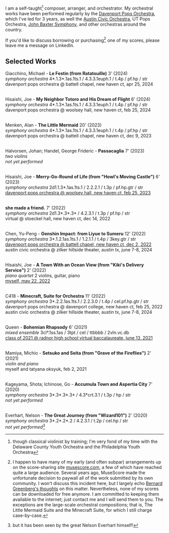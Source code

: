 I am a self-taught[^1] composer, arranger, and orchestrator. My orchestral works have been performed regularly by the [Davenport Pops Orchestra](http://www.dpops.com/performances/?mode=arranger&id=72), which I've led for 3 years, as well the [Austin Civic Orchestra](https://austincivicorchestra.org/), UT Pops Orchestra, [John Baxter Symphony](https://johnbaxtermusic.com/), and other orchestras around the country.

If you'd like to discuss borrowing or purchasing[^2] one of my scores, please leave me a message on LinkedIn.

## Selected Works

Giacchino, Michael - **Le Festin (from Ratatouille)** 3' (2024)\
_symphony orchestra_ 4\*.1.3\*.1as.1ts.1 / 4.3.3.1euph.1 / t.4p / pf.hp / str\
davenport pops orchestra @ battell chapel, new haven ct, apr 25, 2024

\
Hisaishi, Joe - **My Neighbor Totoro and His Dream of Flight** 6' (2024)\
_symphony orchestra_ 4\*.1.3\*.1as.1ts.1 / 4.3.3.1euph.1 / t.4p / pf.hp / str\
davenport pops orchestra @ woolsey hall, new haven ct, feb 25, 2024

\
Menken, Alan - **The Little Mermaid** 20' (2023)\
_symphony orchestra_ 4\*.1.3\*.1as.1ts.1 / 4.3.3.1euph.1 / t.4p / pf.hp / str\
davenport pops orchestra @ battell chapel, new haven ct, dec 9, 2023

\
Halvorsen, Johan; Handel, George Frideric - **Passacaglia** 7' (2023)\
_two violins_\
_not yet performed_

\
Hisaishi, Joe - **Merry-Go-Round of Life (from "Howl's Moving Castle")** 6' (2023)\
_symphony orchestra_ 2d1.1.3\*.1as.1ts.1 / 2.2.2.1 / t.3p / pf.hp.gtr / str\
[davenport pops orchestra @ woolsey hall, new haven ct, feb 25, 2023](https://www.youtube.com/watch?v=B7MQFhZ1Y2s)

\
**she made a friend.** 7' (2022)\
_symphony orchestra_ 2d1.3\*.3\*.3\* / 4.2.3.1 / t.3p / pf.hp / str\
virtual @ stoeckel hall, new haven ct, dec 14, 2022

\
Chen, Yu-Peng - **Genshin Impact: from Liyue to Sumeru** 12' (2022)\
_symphony orchestra_ 3\*.1.2.1as.1ts.1 / 1.2.1.1 / t.4p / 3key.gtr / str\
[davenport pops orchestra @ battell chapel, new haven ct, dec 2, 2022](https://www.youtube.com/watch?v=s4mZ7toUkqo)\
austin civic orchestra @ zilker hillside theater, austin tx, june 7-8, 2024

\
Hisaishi, Joe - **A Town With an Ocean View (from "Kiki's Delivery Service")** 2' (2022)\
_piano quartet_ 2 violins, guitar, piano\
[myself, may 22, 2022](https://www.youtube.com/watch?v=JWz6n8HXnc8)

\
C418 - **Minecraft, Suite for Orchestra** 11' (2022)\
_symphony orchestra_ 3\*.2.2.1as.1ts.1 / 2.2.3.0 / t.4p / cel.pf.hp.gtr / str\
davenport pops orchestra @ davenport college, new haven ct, feb 25, 2022\
austin civic orchestra @ zilker hillside theater, austin tx, june 7-8, 2024

\
Queen - **Bohemian Rhapsody** 6' (2021)\
_mixed ensemble_ 3cl\*.1ss.1as / 3tpt / cel / ttbbbb / 2vln.vc.db\
[class of 2021 @ radnor high school virtual baccalaureate, june 13, 2021](https://www.youtube.com/watch?v=-Fi-cWgubz8)

\
Mamiya, Michio - **Setsuko and Seita (from "Grave of the Fireflies")** 2' (2021)\
_violin and piano_\
myself and tatyana oksyuk, feb 2, 2021

\
Kageyama, Shota; Ichinose, Go - **Accumula Town and Aspertia City** 7' (2020)\
_symphony orchestra_ 3\*.3\*.3\*.3\* / 4.3\*crt.3.1 / t.3p / hp / str\
_not yet performed_

\
Everhart, Nelson - **The Great Journey (from "Wizard101")** 2' (2020)\
_symphony orchestra_ 3\*.2\*.2\*.2 / 4.2.3.1 / t.2p / cel.hp / str\
_not yet performed_[^3]

[^1]: though classical violinist by training; I'm very fond of my time with the Delaware County Youth Orchestra and the Philadelphia Youth Orchestra
[^2]: I happen to have many of my early (and often subpar) arrangements up on the score-sharing site [musescore.com](https://musescore.com/hodori), a few of which have reached quite a large audience. Several years ago, MuseScore made the unfortunate decision to paywall all of the work submitted by its own community. I won't discuss this incident here, but I largely echo [Bernard Greenberg's thoughts](https://bernardgreenberg.com/MuseScore.html) on this matter. Nevertheless, none of my scores can be downloaded for free anymore. I am committed to keeping them available to the internet; just contact me and I will send them to you. The exceptions are the large-scale orchestral compositions; that is, The Little Mermaid Suite and the Minecraft Suite, for which I still charge case-by-case.
[^3]: but it has been seen by the great Nelson Everhart himself!
